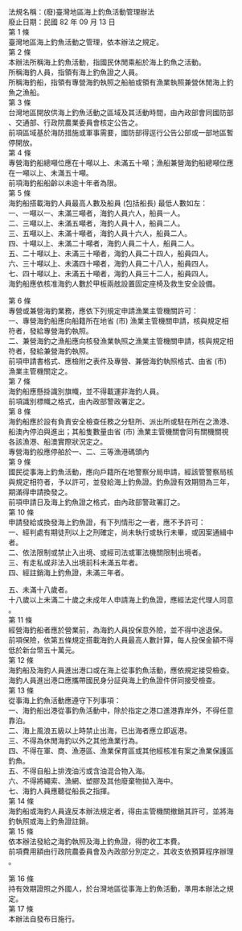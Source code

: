 法規名稱：(廢)臺灣地區海上釣魚活動管理辦法  
廢止日期：民國 82 年 09 月 13 日  
第 1 條  
臺灣地區海上釣魚活動之管理，依本辦法之規定。  
第 2 條  
本辦法所稱海上釣魚活動，指國民休閒乘船於海上釣魚之活動。  
所稱海釣人員，指領有海上釣魚證之人員。  
所稱海釣船，指領有專營海釣執照之船舶或領有漁業執照兼營休閒海上釣  
魚之漁船。  
第 3 條  
台灣地區開放供海上釣魚活動之區域及其活動時間，由內政部會同國防部  
、交通部、行政院農業委員會核定公告之。  
前項區域基於海防措施或軍事需要，國防部得逕行公告公部或一部地區暫  
停開放。  
第 4 條  
專營海釣船總噸位應在十噸以上、未滿五十噸；漁船兼營海釣船總噸位應  
在一噸以上、未滿五十噸。  
前項海釣船船齡以未逾十年者為限。  
第 5 條  
海釣船搭載海釣人員最高人數及船員 (包括船長) 最低人數如左：  
一、一噸以一、未滿三噸者，海釣人員六人，船員一人。  
二、三噸以上、未滿五噸者，海釣人員十人，船員二人。  
三、五噸以上、未滿十噸者，海釣人員十六人，船員二人。  
四、十噸以上、未滿二十噸者，海釣人員二十人，船員二人。  
五、二十噸以上、未滿三十噸者，海釣人員二十四人，船員四人。  
六、三十噸以上、未滿四十噸者，海釣人員二十八人，船員四人。  
七、四十噸以上、未滿五十噸者，海釣人員三十二人，船員四人。  
海釣船應依核准海釣人數於甲板兩舷設置固定座椅及救生安全設備。  


第 6 條  
專營或兼營海釣業務，應依下列規定申請漁業主管機關許可：  
一、專營海釣船應向船籍所在地省 (市) 漁業主管機關申請，核與規定相  
符者，發給專營海釣執照。  
二、兼營海釣之漁船應向核發漁業執照之漁業主管機關申請，核與規定相  
符者，發給兼營海釣執照。  
前項申請書格式、應檢附之表件及專營、兼營海釣執照格式、由省 (市)  
漁業主管機關定之。  
第 7 條  
海釣船應懸掛識別旗幟，並不得載運非海釣人員。  
前項識別標幟之格式，由內政部警政署定之。  
第 8 條  
海釣船應於設有負責安全檢查任務之分駐所、派出所或駐在所在之漁港、  
船澳內停泊與進出；其船隻數量由省 (市) 漁業主管機關會同有關機關視  
各該漁港、船澳實際狀況定之。  
專營海釣般應停舶於一、二、三等漁港碼頭內  
第 9 條  
國民從事海上釣魚活動，應向戶籍所在地警察分局申請，經該管警察局核  
與規定相符者，予以許可，並發給海上釣魚證。釣魚證有效期間為三年，  
期滿得申請換發之。  
前項申請日及海上釣魚證之格式，由內政部警政署訂之。  
第 10 條  
申請發給或換發海上釣魚證，有下列情形之一者，應不予許可：  
一、經判處有期徒刑以上之刑確定，尚未執行或執行未畢，或因案通緝中  
者。  
二、依法限制或禁止入出境、或經司法或軍法機關限制出境者。  
三、有走私或非法入出境前科未滿五年者。  
四、經註銷海上釣魚證，未滿三年者。  


五、未滿十八歲者。  
十八歲以上未滿二十歲之未成年人申請海上釣魚證，應經法定代理人同意  
。  
第 11 條  
經營海釣船者應於營業前，為海釣人員投保意外險，並不得中途退保。  
前項保險，依第五條規定搭載海釣人員最高人數計算，每人投保金額不得  
低於新台幣五十萬元。  
第 12 條  
海釣船及海釣人員進出港口或在海上從事釣魚活動，應依規定接受檢查。  
海釣人員進出港口應攜帶國民身分証與海上釣魚證件併同接受檢查。  
第 13 條  
從事海上釣魚活動應遵守下列事項：  
一、海釣船出港從事釣魚活動中，除於指定之港口進港靠岸外，不得任意  
靠泊。  
二、海上風浪五級以上時禁止出海，已出海者應立即返港。  
三、不得為休閒海釣以外之其他漁業行為。  
四、不得在軍、商、漁港區、漁業保育區或其他經核准有案之漁業保護區  
釣魚。  
五、不得自船上排洩油污或含油混合物入海。  
六、不得將繩索、漁網、塑膠及其他廢棄物拋入海中。  
七、海釣人員應聽從船長之指揮。  
第 14 條  
海釣船或海釣人員違反本辦法規定者，得由主管機關撤銷其許可，並將海  
釣執照或海上釣魚證註銷。  
第 15 條  
依本辦法發給之海釣執照及海上釣魚證，得酌收工本費。  
前項費用額由行政院農委員會及內政部分別定之，其收支依預算程序辦理  
。  


第 16 條  
持有效期證照之外國人，於台灣地區從事海上釣魚活動，準用本辦法之規  
定。  
第 17 條  
本辦法自發布日施行。  


